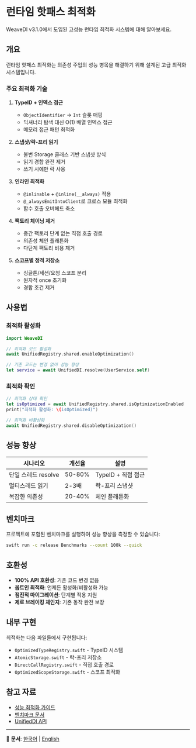 # 런타임 핫패스 최적화

WeaveDI v3.1.0에서 도입된 고성능 런타임 최적화 시스템에 대해 알아보세요.

## 개요

런타임 핫패스 최적화는 의존성 주입의 성능 병목을 해결하기 위해 설계된 고급 최적화 시스템입니다.

### 주요 최적화 기술

1. **TypeID + 인덱스 접근**
   - `ObjectIdentifier` → `Int` 슬롯 매핑
   - 딕셔너리 탐색 대신 O(1) 배열 인덱스 접근
   - 메모리 접근 패턴 최적화

2. **스냅샷/락-프리 읽기**
   - 불변 Storage 클래스 기반 스냅샷 방식
   - 읽기 경합 완전 제거
   - 쓰기 시에만 락 사용

3. **인라인 최적화**
   - `@inlinable` + `@inline(__always)` 적용
   - `@_alwaysEmitIntoClient`로 크로스 모듈 최적화
   - 함수 호출 오버헤드 축소

4. **팩토리 체이닝 제거**
   - 중간 팩토리 단계 없는 직접 호출 경로
   - 의존성 체인 플래튼화
   - 다단계 팩토리 비용 제거

5. **스코프별 정적 저장소**
   - 싱글톤/세션/요청 스코프 분리
   - 원자적 once 초기화
   - 경합 조건 제거

## 사용법

### 최적화 활성화

```swift
import WeaveDI

// 최적화 모드 활성화
await UnifiedRegistry.shared.enableOptimization()

// 기존 코드는 변경 없이 성능 향상
let service = await UnifiedDI.resolve(UserService.self)
```

### 최적화 확인

```swift
// 최적화 상태 확인
let isOptimized = await UnifiedRegistry.shared.isOptimizationEnabled
print("최적화 활성화: \(isOptimized)")

// 최적화 비활성화
await UnifiedRegistry.shared.disableOptimization()
```

## 성능 향상

| 시나리오 | 개선율 | 설명 |
|---------|--------|------|
| 단일 스레드 resolve | 50-80% | TypeID + 직접 접근 |
| 멀티스레드 읽기 | 2-3배 | 락-프리 스냅샷 |
| 복잡한 의존성 | 20-40% | 체인 플래튼화 |

## 벤치마크

프로젝트에 포함된 벤치마크를 실행하여 성능 향상을 측정할 수 있습니다:

```bash
swift run -c release Benchmarks --count 100k --quick
```

## 호환성

- **100% API 호환성**: 기존 코드 변경 없음
- **옵트인 최적화**: 언제든 활성화/비활성화 가능
- **점진적 마이그레이션**: 단계별 적용 지원
- **제로 브레이킹 체인지**: 기존 동작 완전 보장

## 내부 구현

최적화는 다음 파일들에서 구현됩니다:

- `OptimizedTypeRegistry.swift` - TypeID 시스템
- `AtomicStorage.swift` - 락-프리 저장소
- `DirectCallRegistry.swift` - 직접 호출 경로
- `OptimizedScopeStorage.swift` - 스코프 최적화

## 참고 자료

- [성능 최적화 가이드](../../PERFORMANCE-OPTIMIZATION.md)
- [벤치마크 문서](Benchmarks.md)
- [UnifiedDI API](UnifiedDI.md)

---

📖 **문서**: [한국어](RuntimeOptimization) | [English](../en.lproj/RuntimeOptimization)